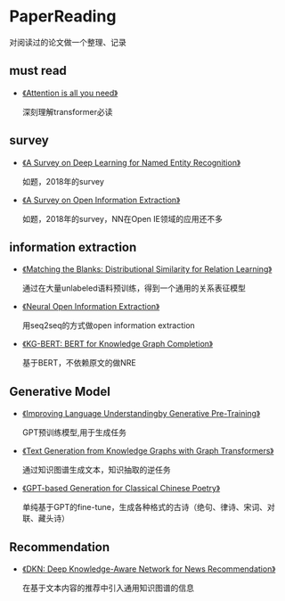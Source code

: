# PaperReading
对阅读过的论文做一个整理、记录
## must read

- [《Attention is all you need》](../master/notes/Transformer.md)

    深刻理解transformer必读

## survey
- [《A Survey on Deep Learning for Named Entity Recognition》](../master/notes/survey-NER.md)
    
    如题，2018年的survey
    
- [《A Survey on Open Information Extraction》](../master/notes/survey-OPENIE.md)

    如题，2018年的survey，NN在Open IE领域的应用还不多


## information extraction
- [《Matching the Blanks: Distributional Similarity for Relation Learning》](../master/notes/MTB.md)
    
    通过在大量unlabeled语料预训练，得到一个通用的关系表征模型
    
- [《Neural Open Information Extraction》](../master/notes/neural_openie.md)

    用seq2seq的方式做open information extraction
    
- [《KG-BERT: BERT for Knowledge Graph Completion》](../master/notes/KG-BERT.md)

    基于BERT，不依赖原文的做NRE
 
## Generative Model

- [《Improving Language Understandingby Generative Pre-Training》](../master/notes/GPT.md)

    GPT预训练模型,用于生成任务

- [《Text Generation from Knowledge Graphs with Graph Transformers》](../master/notes/TextFromKG.md)

    通过知识图谱生成文本，知识抽取的逆任务

- [《GPT-based Generation for Classical Chinese Poetry》](../master/notes/GPT-Chinese-poetry.md)

  单纯基于GPT的fine-tune，生成各种格式的古诗（绝句、律诗、宋词、对联、藏头诗）

## Recommendation
- [《DKN: Deep Knowledge-Aware Network for News Recommendation》](../master/notes/DKN-news-recommend.md)

  在基于文本内容的推荐中引入通用知识图谱的信息
